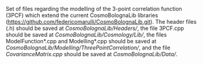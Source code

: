 Set of files regarding the modelling of the 3-point correlation function (3PCF)
which extend the current CosmoBolognaLib libraries (https://github.com/federicomarulli/CosmoBolognaLib.git).
The header files (.h) should be saved at *CosmoBolognaLib/Headers/*, the file 3PCF.cpp
should be saved at *CosmoBolognaLib/Cosmology/Lib/*, the files ModelFunction*.cpp and
Modelling*.cpp should be saved at *CosmoBolognaLib/Modelling/ThreePointCorrelation/*, and
the file *CovarianceMatrix.cpp* should be saved at *CosmoBolognaLib/Data/*.
